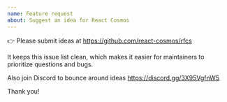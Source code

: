 ```yaml
---
name: Feature request
about: Suggest an idea for React Cosmos
---
```


👉 Please submit ideas at https://github.com/react-cosmos/rfcs

It keeps this issue list clean, which makes it easier for maintainers to prioritize questions and bugs.

Also join Discord to bounce around ideas https://discord.gg/3X95VgfnW5

Thank you!
